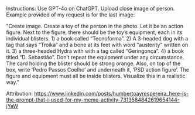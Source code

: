 Instructions: Use GPT-4o on ChatGPT. Upload close image of person. Example provided of my request is for the last image:

"Create image. Create a toy of the person in the photo. Let it be an action figure. Next to the figure, there should be the toy’s equipment, each in its individual blisters. 1) a book called “Tecnoforma”. 2) A 3-headed dog with a tag that says “Troika” and a bone at its feet with word “austerity” written on it. 3) a three-headed Hydra with with a tag called “Geringonça”. 4) a book titled “D. Sebastião”. Don’t repeat the equipment under any circumstance. The card holding the blister should be strong orange. Also, on top of the box, write ‘Pedro Passos Coelho’ and underneath it, ‘PSD action figure’. The figure and equipment must all be inside blisters. Visualize this in a realistic way."

Attribution: https://www.linkedin.com/posts/humbertoayrespereira_here-is-the-prompt-that-i-used-for-my-meme-activity-7313584842619654144-jYaW